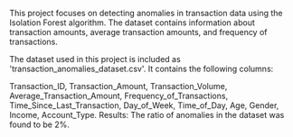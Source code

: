 
This project focuses on detecting anomalies in transaction data using the Isolation Forest algorithm. The dataset contains information about transaction amounts, average transaction amounts, and frequency of transactions.	

The dataset used in this project is included as 'transaction_anomalies_dataset.csv'. It contains the following columns:

Transaction_ID,
Transaction_Amount,
Transaction_Volume,
Average_Transaction_Amount,
Frequency_of_Transactions,
Time_Since_Last_Transaction,
Day_of_Week,
Time_of_Day,
Age,
Gender,
Income,
Account_Type.
Results:
 The ratio of anomalies in the dataset was found to be 2%.
